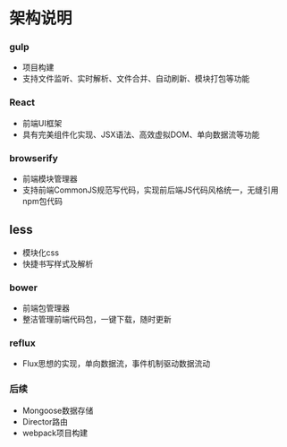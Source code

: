 # 架构说明

### gulp
* 项目构建
* 支持文件监听、实时解析、文件合并、自动刷新、模块打包等功能

### React
* 前端UI框架
* 具有完美组件化实现、JSX语法、高效虚拟DOM、单向数据流等功能

### browserify
* 前端模块管理器
* 支持前端CommonJS规范写代码，实现前后端JS代码风格统一，无缝引用npm包代码

## less
* 模块化css
* 快捷书写样式及解析

### bower
* 前端包管理器
* 整洁管理前端代码包，一键下载，随时更新

### reflux
* Flux思想的实现，单向数据流，事件机制驱动数据流动

### 后续
* Mongoose数据存储
* Director路由
* webpack项目构建
